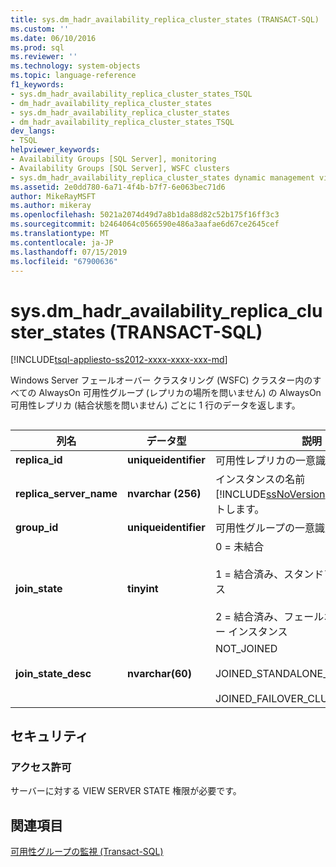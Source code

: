 ```yaml
---
title: sys.dm_hadr_availability_replica_cluster_states (TRANSACT-SQL) |Microsoft Docs
ms.custom: ''
ms.date: 06/10/2016
ms.prod: sql
ms.reviewer: ''
ms.technology: system-objects
ms.topic: language-reference
f1_keywords:
- sys.dm_hadr_availability_replica_cluster_states_TSQL
- dm_hadr_availability_replica_cluster_states
- sys.dm_hadr_availability_replica_cluster_states
- dm_hadr_availability_replica_cluster_states_TSQL
dev_langs:
- TSQL
helpviewer_keywords:
- Availability Groups [SQL Server], monitoring
- Availability Groups [SQL Server], WSFC clusters
- sys.dm_hadr_availability_replica_cluster_states dynamic management view
ms.assetid: 2e0dd780-6a71-4f4b-b7f7-6e063bec71d6
author: MikeRayMSFT
ms.author: mikeray
ms.openlocfilehash: 5021a2074d49d7a8b1da88d82c52b175f16ff3c3
ms.sourcegitcommit: b2464064c0566590e486a3aafae6d67ce2645cef
ms.translationtype: MT
ms.contentlocale: ja-JP
ms.lasthandoff: 07/15/2019
ms.locfileid: "67900636"
---
```

# <a name="sysdmhadravailabilityreplicaclusterstates-transact-sql"></a>sys.dm_hadr_availability_replica_cluster_states (TRANSACT-SQL)
[!INCLUDE[tsql-appliesto-ss2012-xxxx-xxxx-xxx-md](../../includes/tsql-appliesto-ss2012-xxxx-xxxx-xxx-md.md)]

  Windows Server フェールオーバー クラスタリング (WSFC) クラスター内のすべての AlwaysOn 可用性グループ (レプリカの場所を問いません) の AlwaysOn 可用性レプリカ (結合状態を問いません) ごとに 1 行のデータを返します。  
  
##  <a name="connected_state"></a>  
  
|列名|データ型|説明|  
|-----------------|---------------|-----------------|  
|**replica_id**|**uniqueidentifier**|可用性レプリカの一意識別子。|  
|**replica_server_name**|**nvarchar (256)**|インスタンスの名前[!INCLUDE[ssNoVersion](../../includes/ssnoversion-md.md)]レプリカをホストします。|  
|**group_id**|**uniqueidentifier**|可用性グループの一意識別子。|  
|**join_state**|**tinyint**|0 = 未結合<br /><br /> 1 = 結合済み、スタンドアロン インスタンス<br /><br /> 2 = 結合済み、フェールオーバー クラスター インスタンス|  
|**join_state_desc**|**nvarchar(60)**|NOT_JOINED<br /><br /> JOINED_STANDALONE_INSTANCE<br /><br /> JOINED_FAILOVER_CLUSTER_INSTANCE|  
  
## <a name="security"></a>セキュリティ  
  
### <a name="permissions"></a>アクセス許可  
 サーバーに対する VIEW SERVER STATE 権限が必要です。  
  
## <a name="see-also"></a>関連項目  
 [可用性グループの監視 &#40;Transact-SQL&#41;](../../database-engine/availability-groups/windows/monitor-availability-groups-transact-sql.md)  
  
  
